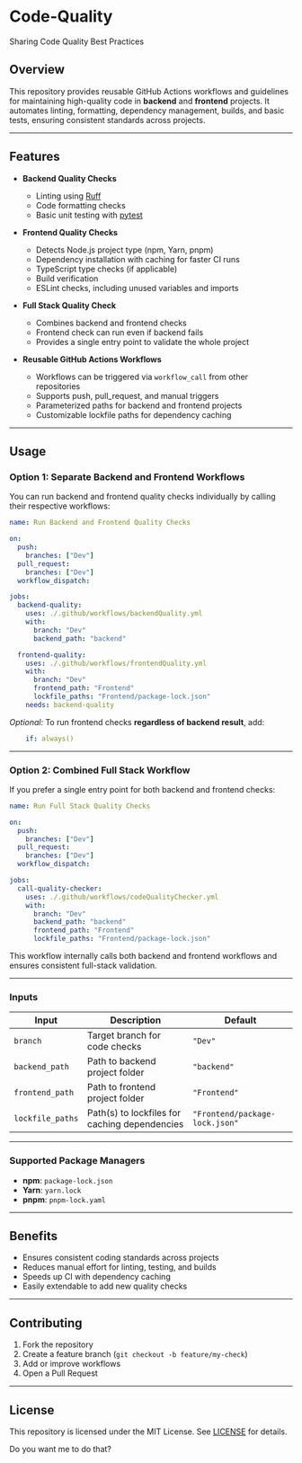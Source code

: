 # Code-Quality

Sharing Code Quality Best Practices

## Overview

This repository provides reusable GitHub Actions workflows and guidelines for maintaining high-quality code in **backend** and **frontend** projects. It automates linting, formatting, dependency management, builds, and basic tests, ensuring consistent standards across projects.

---

## Features

* **Backend Quality Checks**

  * Linting using [Ruff](https://github.com/charliermarsh/ruff)
  * Code formatting checks
  * Basic unit testing with [pytest](https://docs.pytest.org/)

* **Frontend Quality Checks**

  * Detects Node.js project type (npm, Yarn, pnpm)
  * Dependency installation with caching for faster CI runs
  * TypeScript type checks (if applicable)
  * Build verification
  * ESLint checks, including unused variables and imports

* **Full Stack Quality Check**

  * Combines backend and frontend checks
  * Frontend check can run even if backend fails
  * Provides a single entry point to validate the whole project

* **Reusable GitHub Actions Workflows**

  * Workflows can be triggered via `workflow_call` from other repositories
  * Supports push, pull_request, and manual triggers
  * Parameterized paths for backend and frontend projects
  * Customizable lockfile paths for dependency caching

---

## Usage

### Option 1: Separate Backend and Frontend Workflows

You can run backend and frontend quality checks individually by calling their respective workflows:

```yaml
name: Run Backend and Frontend Quality Checks

on:
  push:
    branches: ["Dev"]
  pull_request:
    branches: ["Dev"]
  workflow_dispatch:

jobs:
  backend-quality:
    uses: ./.github/workflows/backendQuality.yml
    with:
      branch: "Dev"
      backend_path: "backend"

  frontend-quality:
    uses: ./.github/workflows/frontendQuality.yml
    with:
      branch: "Dev"
      frontend_path: "Frontend"
      lockfile_paths: "Frontend/package-lock.json"
    needs: backend-quality
```

*Optional:* To run frontend checks **regardless of backend result**, add:

```yaml
    if: always()
```

---

### Option 2: Combined Full Stack Workflow

If you prefer a single entry point for both backend and frontend checks:

```yaml
name: Run Full Stack Quality Checks

on:
  push:
    branches: ["Dev"]
  pull_request:
    branches: ["Dev"]
  workflow_dispatch:

jobs:
  call-quality-checker:
    uses: ./.github/workflows/codeQualityChecker.yml
    with:
      branch: "Dev"
      backend_path: "backend"
      frontend_path: "Frontend"
      lockfile_paths: "Frontend/package-lock.json"
```

This workflow internally calls both backend and frontend workflows and ensures consistent full-stack validation.

---

### Inputs

| Input            | Description                                   | Default                        |
| ---------------- | --------------------------------------------- | ------------------------------ |
| `branch`         | Target branch for code checks                 | `"Dev"`                        |
| `backend_path`   | Path to backend project folder                | `"backend"`                    |
| `frontend_path`  | Path to frontend project folder               | `"Frontend"`                   |
| `lockfile_paths` | Path(s) to lockfiles for caching dependencies | `"Frontend/package-lock.json"` |

---

### Supported Package Managers

* **npm**: `package-lock.json`
* **Yarn**: `yarn.lock`
* **pnpm**: `pnpm-lock.yaml`

---

## Benefits

* Ensures consistent coding standards across projects
* Reduces manual effort for linting, testing, and builds
* Speeds up CI with dependency caching
* Easily extendable to add new quality checks

---

## Contributing

1. Fork the repository
2. Create a feature branch (`git checkout -b feature/my-check`)
3. Add or improve workflows
4. Open a Pull Request

---

## License

This repository is licensed under the MIT License. See [LICENSE](LICENSE) for details.

Do you want me to do that?
